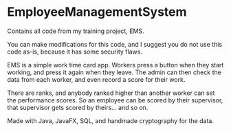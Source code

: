 # EmployeeManagementSystem
Contains all code from my training project, EMS.

You can make modifications for this code, and I suggest you do not use this code as-is, because it has some security flaws.

EMS is a simple work time card app. Workers press a button when they start working, and press it again when they leave.
The admin can then check the data from each worker, and even record a score for their work.

There are ranks, and anybody ranked higher than another worker can set the performance scores.
So an employee can be scored by their supervisor, that supervisor gets scored by theirs... and so on.

Made with Java, JavaFX, SQL, and handmade cryptography for the data.

